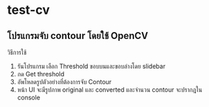 # test-cv
โปรแกรมจับ contour โดยใช้ OpenCV
---------------------------------------
วิธีการใช้
1. รันโปรแกรม เลือก Threshold ขอบบนและขอบล่างโดย slidebar
2. กด Get threshold
3. อัพโหลดรูปตัวอย่างที่ต้องการจับ Contour
4. หน้า UI จะมีรูปภาพ original และ converted และจำนวน contour จะปรากฎใน console
